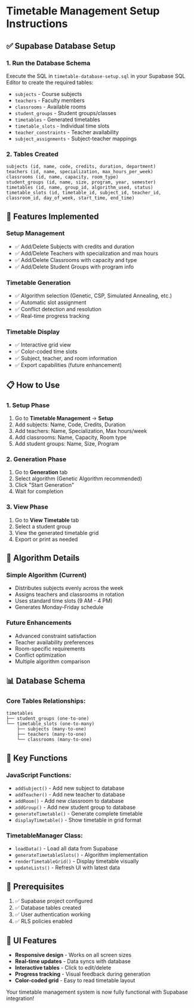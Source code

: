 # Timetable Management Setup Instructions

## ✅ Supabase Database Setup

### 1. Run the Database Schema
Execute the SQL in `timetable-database-setup.sql` in your Supabase SQL Editor to create the required tables:

- `subjects` - Course subjects
- `teachers` - Faculty members  
- `classrooms` - Available rooms
- `student_groups` - Student groups/classes
- `timetables` - Generated timetables
- `timetable_slots` - Individual time slots
- `teacher_constraints` - Teacher availability
- `subject_assignments` - Subject-teacher mappings

### 2. Tables Created
```
subjects (id, name, code, credits, duration, department)
teachers (id, name, specialization, max_hours_per_week)
classrooms (id, name, capacity, room_type)
student_groups (id, name, size, program, year, semester)
timetables (id, name, group_id, algorithm_used, status)
timetable_slots (id, timetable_id, subject_id, teacher_id, classroom_id, day_of_week, start_time, end_time)
```

## 🚀 Features Implemented

### **Setup Management**
- ✅ Add/Delete Subjects with credits and duration
- ✅ Add/Delete Teachers with specialization and max hours
- ✅ Add/Delete Classrooms with capacity and type
- ✅ Add/Delete Student Groups with program info

### **Timetable Generation**
- ✅ Algorithm selection (Genetic, CSP, Simulated Annealing, etc.)
- ✅ Automatic slot assignment
- ✅ Conflict detection and resolution
- ✅ Real-time progress tracking

### **Timetable Display**
- ✅ Interactive grid view
- ✅ Color-coded time slots
- ✅ Subject, teacher, and room information
- ✅ Export capabilities (future enhancement)

## 📋 How to Use

### 1. **Setup Phase**
1. Go to **Timetable Management** → **Setup**
2. Add subjects: Name, Code, Credits, Duration
3. Add teachers: Name, Specialization, Max hours/week
4. Add classrooms: Name, Capacity, Room type
5. Add student groups: Name, Size, Program

### 2. **Generation Phase**
1. Go to **Generation** tab
2. Select algorithm (Genetic Algorithm recommended)
3. Click "Start Generation"
4. Wait for completion

### 3. **View Phase**
1. Go to **View Timetable** tab
2. Select a student group
3. View the generated timetable grid
4. Export or print as needed

## 🔧 Algorithm Details

### **Simple Algorithm (Current)**
- Distributes subjects evenly across the week
- Assigns teachers and classrooms in rotation
- Uses standard time slots (9 AM - 4 PM)
- Generates Monday-Friday schedule

### **Future Enhancements**
- Advanced constraint satisfaction
- Teacher availability preferences
- Room-specific requirements
- Conflict optimization
- Multiple algorithm comparison

## 📊 Database Schema

### Core Tables Relationships:
```
timetables
├── student_groups (one-to-one)
└── timetable_slots (one-to-many)
    ├── subjects (many-to-one)
    ├── teachers (many-to-one)
    └── classrooms (many-to-one)
```

## 🎯 Key Functions

### JavaScript Functions:
- `addSubject()` - Add new subject to database
- `addTeacher()` - Add new teacher to database
- `addRoom()` - Add new classroom to database
- `addGroup()` - Add new student group to database
- `generateTimetable()` - Generate complete timetable
- `displayTimetable()` - Show timetable in grid format

### TimetableManager Class:
- `loadData()` - Load all data from Supabase
- `generateTimetableSlots()` - Algorithm implementation
- `renderTimetableGrid()` - Display timetable visually
- `updateLists()` - Refresh UI with latest data

## 🚨 Prerequisites

1. ✅ Supabase project configured
2. ✅ Database tables created
3. ✅ User authentication working
4. ✅ RLS policies enabled

## 🎨 UI Features

- **Responsive design** - Works on all screen sizes
- **Real-time updates** - Data syncs with database
- **Interactive tables** - Click to edit/delete
- **Progress tracking** - Visual feedback during generation
- **Color-coded grid** - Easy to read timetable layout

Your timetable management system is now fully functional with Supabase integration!
